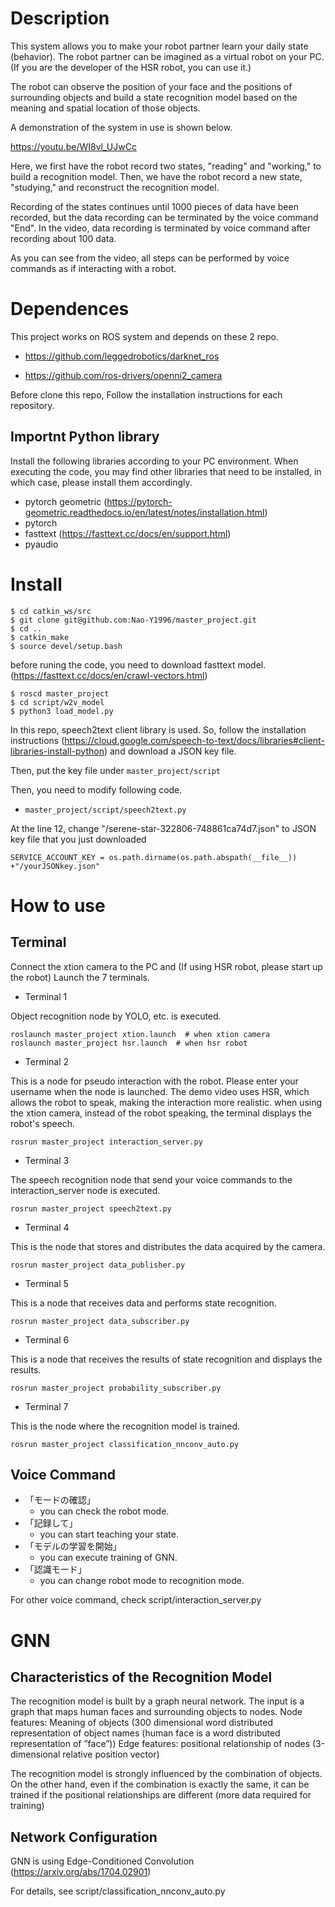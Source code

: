 # Description
This system allows you to make your robot partner learn your daily state (behavior).
The robot partner can be imagined as a virtual robot on your PC. (If you are the developer of the HSR robot, you can use it.)

The robot can observe the position of your face and the positions of surrounding objects and build a state recognition model based on the meaning and spatial location of those objects.

A demonstration of the system in use is shown below.

https://youtu.be/WI8vl_UJwCc

Here, we first have the robot record two states, "reading" and "working," to build a recognition model.
Then, we have the robot record a new state, "studying," and reconstruct the recognition model.

Recording of the states continues until 1000 pieces of data have been recorded, but the data recording can be terminated by the voice command "End". In the video, data recording is terminated by voice command after recording about 100 data.

As you can see from the video, all steps can be performed by voice commands as if interacting with a robot.


# Dependences

This project works on ROS system and depends on these 2 repo.

- https://github.com/leggedrobotics/darknet_ros

- https://github.com/ros-drivers/openni2_camera


Before clone this repo, Follow the installation instructions for each repository.

## Importnt Python library
Install the following libraries according to your PC environment.
When executing the code, you may find other libraries that need to be installed, in which case, please install them accordingly.
- pytorch geometric (https://pytorch-geometric.readthedocs.io/en/latest/notes/installation.html)
- pytorch
- fasttext (https://fasttext.cc/docs/en/support.html)
- pyaudio


# Install
```
$ cd catkin_ws/src
$ git clone git@github.com:Nao-Y1996/master_project.git
$ cd ..
$ catkin_make
$ source devel/setup.bash
```
before runing the code, you need to download fasttext model. 
(https://fasttext.cc/docs/en/crawl-vectors.html)

```
$ roscd master_project
$ cd script/w2v_model
$ python3 load_model.py
```

In this repo, speech2text client library is used.
So, follow the installation instructions (https://cloud.google.com/speech-to-text/docs/libraries#client-libraries-install-python)
and download a JSON key file.

Then, put the key file under  `master_project/script`

Then, you need to modify following code. 
- `master_project/script/speech2text.py`

At the line 12, change "/serene-star-322806-748861ca74d7.json" to JSON key file that you just downloaded
```
SERVICE_ACCOUNT_KEY = os.path.dirname(os.path.abspath(__file__)) +"/yourJSONkey.json"
```

# How to use
## Terminal
Connect the xtion camera to the PC and
(If using HSR robot, please start up the robot)
Launch the 7 terminals.

- Terminal 1

Object recognition node by YOLO, etc. is executed.
```
roslaunch master_project xtion.launch  # when xtion camera
roslaunch master_project hsr.launch  # when hsr robot
```

- Terminal 2

This is a node for pseudo interaction with the robot. Please enter your username when the node is launched.
The demo video uses HSR, which allows the robot to speak, making the interaction more realistic. when using the xtion camera, instead of the robot speaking, the terminal displays the robot's speech.
```
rosrun master_project interaction_server.py 
```

- Terminal 3

The speech recognition node that send your voice commands to the interaction_server node is executed.
```
rosrun master_project speech2text.py
```

- Terminal 4

This is the node that stores and distributes the data acquired by the camera.
```
rosrun master_project data_publisher.py 
```

- Terminal 5

This is a node that receives data and performs state recognition.
```
rosrun master_project data_subscriber.py 
```

- Terminal 6

This is a node that receives the results of state recognition and displays the results.
```
rosrun master_project probability_subscriber.py 
```

- Terminal 7

This is the node where the recognition model is trained.
```
rosrun master_project classification_nnconv_auto.py
```
## Voice Command
- 「モードの確認」
    - you can check the robot mode.
- 「記録して」
    - you can start teaching your state.
- 「モデルの学習を開始」
    - you can execute training of GNN.
- 「認識モード」
    - you can change robot mode to recognition mode.

For other voice command, check script/interaction_server.py


# GNN
## Characteristics of the Recognition Model
The recognition model is built by a graph neural network.
The input is a graph that maps human faces and surrounding objects to nodes.
Node features: Meaning of objects
(300 dimensional word distributed representation of object names (human face is a word distributed representation of ”face”))
Edge features: positional relationship of nodes (3-dimensional relative position vector)

The recognition model is strongly influenced by the combination of objects.
On the other hand, even if the combination is exactly the same, it can be trained if the positional relationships are different (more data required for training)

## Network Configuration
GNN is using Edge-Conditioned Convolution (https://arxiv.org/abs/1704.02901)

For details, see
script/classification_nnconv_auto.py

